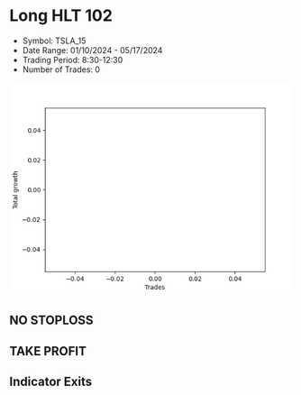 # Long HLT 102 
- Symbol: TSLA_15
- Date Range: 01/10/2024 - 05/17/2024
- Trading Period: 8:30-12:30
- Number of Trades: 0

![Plot](LongHLT102TSLA_15.png)
## NO STOPLOSS








## TAKE PROFIT









## Indicator Exits
